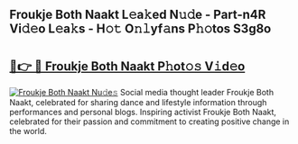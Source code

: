## Froukje Both Naakt L𝚎a𝚔ed N𝚞𝚍e - Part-n4R Vi𝚍𝚎o L𝚎a𝚔s - H𝚘𝚝 O𝚗𝚕yf𝚊ns P𝚑𝚘tos S3g8o

# <h2><a href="http://kf3zssc.oniu.top/?m=Froukje+Both+Naakt">🔗👉 🔴 Froukje Both Naakt P𝚑ot𝚘𝚜 V𝚒d𝚎o</a></h2>

[![Froukje Both Naakt Nu𝚍e𝚜](https://i.imgur.com/0qMVB7G.gif)](http://kf3zssc.oniu.top/?m=Froukje+Both+Naakt)
Social media thought leader Froukje Both Naakt, celebrated for sharing dance and lifestyle information through performances and personal blogs. Inspiring activist Froukje Both Naakt, celebrated for their passion and commitment to creating positive change in the world.  
